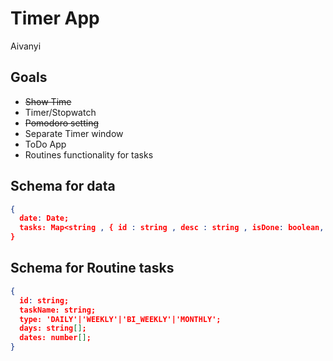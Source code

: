 # Timer App

Aivanyi

## Goals

- ~~Show Time~~
- Timer/Stopwatch
- ~~Pomodoro setting~~
- Separate Timer window
- ToDo App
- Routines functionality for tasks

## Schema for data

```json
{
  date: Date;
  tasks: Map<string , { id : string , desc : string , isDone: boolean, isRoutine: boolean, routineTaskId: string }>;
}
```

## Schema for Routine tasks

```json
{
  id: string;
  taskName: string;
  type: 'DAILY'|'WEEKLY'|'BI_WEEKLY'|'MONTHLY';
  days: string[];
  dates: number[];
}
```

